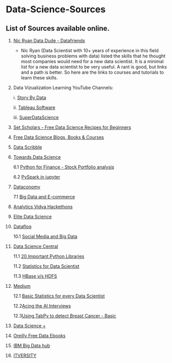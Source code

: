 # Data-Science-Sources

## List of Sources available online.

1. [Nic Ryan Data Dude - Datafriends](https://www.datafriends.rocks/single-post/2018/03/06/8020-Data-Science)
   -  Nic Ryan (Data Scientist with 10+ years of experience in this field solving business problems with data) listed the skills that he thought most companies would need for a new data scientist. It is a minimal list for a new data          scientist to be very useful. A rant is good, but links and a path is better. So here are the links to courses and tutorials to learn        these skills. 
   
2. Data Vizualization Learning YouTube Channels:


    i. [Story By Data](https://www.youtube.com/channel/UCU9GTVEPqlSNRDHypVf3BRw/playlists)
    
    
    ii. [Tableau Software](https://www.youtube.com/channel/UCWGrtxO6JrPSDUcgp3Qm_Gw)
    
    
    iii. [SuperDataScience](https://www.youtube.com/channel/UCHBWJGoZMkhJyElgvuN1U1w)
 
3. [Set Scholars - Free Data Science Recipes for Beginners](https://setscholars.com/)


4. [Free Data Science Blogs, Books & Courses](https://phoenixts.com/blog/free-data-science-blogs-books-and-courses/)

5. [Data Scribble](http://www.datascribble.com/)

6. [Towards Data Science](https://towardsdatascience.com/)
           
      6.1 [Python for Finance - Stock Portfolio analysis](https://towardsdatascience.com/python-for-finance-stock-portfolio-analyses-6da4c3e61054)
     
     6.2 [PySpark in jupyter](https://towardsdatascience.com/how-to-use-pyspark-on-your-computer-9c7180075617)
             
             
 7. [Dataconomy](http://dataconomy.com/)
    
      7.1 [Big Data and E-commerce](http://dataconomy.com/2018/02/5-ways-big-data-analytics-will-impact-e-commerce-2018/?utm_content=69593379&utm_medium=social&utm_source=linkedin)


8. [Analytics Vidya Hackethons](https://datahack.analyticsvidhya.com/contest/all/)

9. [Elite Data Science](https://elitedatascience.com/)

10. [Datafloq](https://datafloq.com/)
 
     10.1 [Social Media and Big Data](https://datafloq.com/read/how-social-media-companies-use-big-data/1957?utm_content=69471844&utm_medium=social&utm_source=linkedin)
     
11. [Data Science Central](https://www.datasciencecentral.com/)

      11.1 [20 Important Python Libraries](https://www.datasciencecentral.com/profiles/blogs/top-20-python-libraries-for-data-science-in-2018)
      
      11.2 [Statistics for Data Scientist](https://www.datasciencecentral.com/profiles/blogs/22-great-articles-about-statistics-for-data-scientists)
      
      11.3 [HBase v/s HDFS](https://www.datasciencecentral.com/profiles/blogs/hdfs-vs-hbase-all-you-need-to-know)
      
 12. [Medium](https://medium.com/)
 
     12.1 [Basic Statistics for every Data Scientist](https://medium.com/@SeattleDataGuy/statistics-review-for-data-scientists-and-management-df8f94760221)
     
     12.2[Acing the AI Interviews](https://medium.com/acing-ai/acing-ai-interviews/home)
     
     12.3[Using TabPy to detect Breast Cancer - Basic](https://medium.com/acing-ai/how-i-used-na%C3%AFve-bayes-and-logistic-regression-to-detect-breast-cancer-using-tabpy-f25a623e0ae1)      
    
 13. [Data Science +](https://www.facebook.com/datascienceplus/)
 
 14. [Oreilly Free Data Ebooks](https://www.oreilly.com/data/free/archive.html)      
   
 15. [IBM Big Data hub](http://www.ibmbigdatahub.com/)
 
 16. [ITVERSITY](https://www.youtube.com/channel/UCakdSIPsJqiOLqylgoYmwQg)
